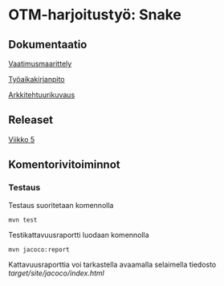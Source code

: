 

# OTM-harjoitustyö: Snake

## Dokumentaatio

[Vaatimusmaarittely](https://github.com/hallssus/omt-harjoitustyo/blob/master/dokumentaatio/vaatimusmaarittely.md)

[Työaikakirjanpito](https://github.com/hallssus/omt-harjoitustyo/blob/master/dokumentaatio/tyoaikakirjanpito.md)

[Arkkitehtuurikuvaus](https://github.com/hallssus/omt-harjoitustyo/blob/master/dokumentaatio/arkkitehtuuri.md)

## Releaset

[Viikko 5](https://github.com/hallssus/omt-harjoitustyo/releases)

## Komentorivitoiminnot

### Testaus

Testaus suoritetaan komennolla

	mvn test

Testikattavuusraportti luodaan komennolla

	mvn jacoco:report

Kattavuusraporttia voi tarkastella avaamalla selaimella tiedosto *target/site/jacoco/index.html*
